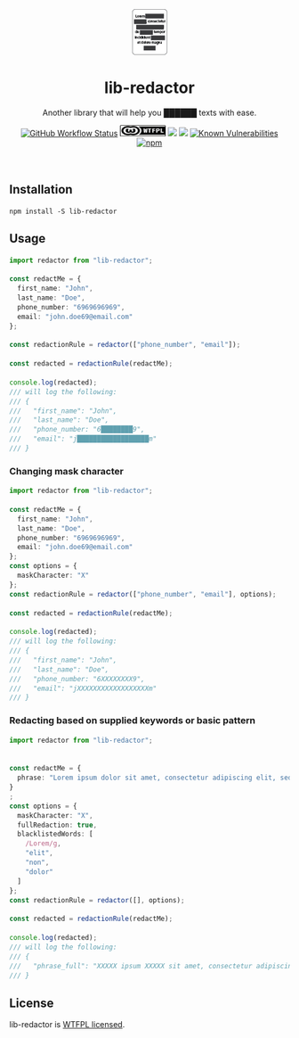 <div align="center">
  <img src="https://github.com/yakovmeister/redactor/blob/master/logo.png?raw=true">
  <h1>lib-redactor</h1>
  <p>Another library that will help you ██████ texts with ease.</p>
  <a href="https://github.com/yakovmeister/redactor/actions/workflows/ci.yml"><img alt="GitHub Workflow Status" src="https://img.shields.io/github/workflow/status/yakovmeister/redactor/CI"></a>
  <a href="http://www.wtfpl.net/"><img
       src="https://github.com/yakovmeister/redactor/blob/master/wtfpl-badge.png?raw=true"
       width="82" height="20" alt="WTFPL" /></a>
  <a href="https://codeclimate.com/github/yakovmeister/redactor/maintainability"><img src="https://api.codeclimate.com/v1/badges/4442667edb00e0b281dc/maintainability" /></a>
  <a href="https://codeclimate.com/github/yakovmeister/redactor/test_coverage"><img src="https://api.codeclimate.com/v1/badges/4442667edb00e0b281dc/test_coverage" /></a>
  <a href="https://snyk.io/test/npm/lib-redactor"><img src="https://snyk.io/test/npm/lib-redactor/badge.svg" alt="Known Vulnerabilities" data-canonical-src="https://snyk.io/test/npm/lib-redactor" style="max-width:100%;"></a>
  <a href="https://www.npmjs.com/package/lib-redactor"><img alt="npm" src="https://img.shields.io/npm/dm/lib-redactor"></a>
</div>
<br />
<br />

## Installation  
  
```
npm install -S lib-redactor
```  
  
## Usage  
  
```typescript
import redactor from "lib-redactor";
  
const redactMe = {
  first_name: "John",
  last_name: "Doe",
  phone_number: "6969696969",
  email: "john.doe69@email.com"
};

const redactionRule = redactor(["phone_number", "email"]);

const redacted = redactionRule(redactMe);

console.log(redacted);
/// will log the following:
/// {
///   "first_name": "John",
///   "last_name": "Doe",
///   "phone_number: "6████████9",
///   "email": "j██████████████████m"
/// }
```  
### Changing mask character  
  
```typescript
import redactor from "lib-redactor";
  
const redactMe = {
  first_name: "John",
  last_name: "Doe",
  phone_number: "6969696969",
  email: "john.doe69@email.com"
};
const options = {
  maskCharacter: "X"
};
const redactionRule = redactor(["phone_number", "email"], options);

const redacted = redactionRule(redactMe);

console.log(redacted);
/// will log the following:
/// {
///   "first_name": "John",
///   "last_name": "Doe",
///   "phone_number: "6XXXXXXXX9",
///   "email": "jXXXXXXXXXXXXXXXXXXm"
/// }
```  
### Redacting based on supplied keywords or basic pattern  
  
```typescript
import redactor from "lib-redactor";
  

const redactMe = {
  phrase: "Lorem ipsum dolor sit amet, consectetur adipiscing elit, sed do eiusmod tempor incididunt ut labore et dolore magna aliqua. Ut enim ad minim veniam, quis nostrud exercitation ullamco laboris nisi ut aliquip ex ea commodo consequat. Duis aute irure dolor in reprehenderit in voluptate velit esse cillum dolore eu fugiat nulla pariatur. Excepteur sint occaecat cupidatat non proident, sunt in culpa qui officia deserunt mollit anim id est laborum."
}
;
const options = {
  maskCharacter: "X",
  fullRedaction: true,
  blacklistedWords: [
    /Lorem/g,
    "elit",
    "non",
    "dolor"
  ]
};
const redactionRule = redactor([], options);

const redacted = redactionRule(redactMe);

console.log(redacted);
/// will log the following:
/// {
///   "phrase_full": "XXXXX ipsum XXXXX sit amet, consectetur adipiscing XXXX, sed do eiusmod tempor incididunt ut labore et XXXXXe magna aliqua. Ut enim ad minim veniam, quis nostrud exercitation ullamco laboris nisi ut aliquip ex ea commodo consequat. Duis aute irure XXXXX in reprehenderit in voluptate vXXXX esse cillum XXXXXe eu fugiat nulla pariatur. Excepteur sint occaecat cupidatat XXX proident, sunt in culpa qui officia deserunt mollit anim id est laborum.",
/// }

```  
## License  
lib-redactor is [WTFPL licensed](LICENSE).